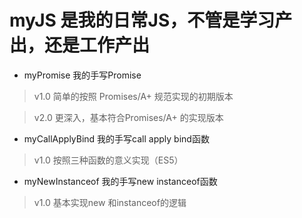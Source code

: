 # myJS 是我的日常JS，不管是学习产出，还是工作产出

* myPromise 我的手写Promise
> v1.0 简单的按照 Promises/A+ 规范实现的初期版本

> v2.0 更深入，基本符合Promises/A+ 的实现版本

* myCallApplyBind 我的手写call apply bind函数
> v1.0 按照三种函数的意义实现（ES5）

* myNewInstanceof 我的手写new instanceof函数
> v1.0 基本实现new 和instanceof的逻辑